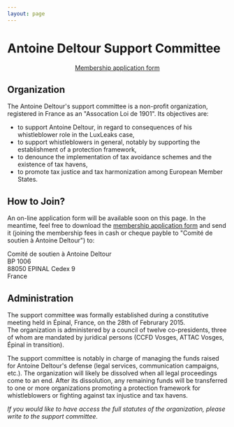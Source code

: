 ```yaml
---
layout: page
---
```

# Antoine&nbsp;Deltour Support Committee

<p style="text-align: center"><a href="/docs/asso/application-form.pdf"><i class="fa fa-file-pdf-o"></i> <span>Membership application form</span></a></p>

## Organization

The Antoine Deltour's support committee is a non-profit organization, registered in France as an "Assocation Loi de 1901". Its objectives are:

 - to support Antoine Deltour, in regard to consequences of his whistleblower role in the LuxLeaks case,
 - to support whistleblowers in general, notably by supporting the establishment of a protection framework,
 - to denounce the implementation of tax avoidance schemes and the existence of tax havens,
 - to promote tax justice and tax harmonization among European Member States.


## How to Join?

An on-line application form will be available soon on this page. In the meantime, feel free to download the [membership application form](/docs/asso/application-form.pdf) and send it (joining the membership fees in cash or cheque payble to "Comité de soutien à Antoine Deltour") to:

Comité de soutien à Antoine Deltour  
BP 1006  
88050 EPINAL Cedex 9  
France

## Administration

The support committee was formally established during a constitutive meeting held in Épinal, France, on the 28th of Februrary 2015.  
The organization is administered by a council of twelve co-presidents, three of whom are mandated by juridical persons (CCFD Vosges, ATTAC Vosges, Épinal in transition).

The support committee is notably in charge of managing the funds raised for Antoine Deltour's defense (legal services, communication campaigns, etc.). The organization will likely be dissolved when all legal proceedings come to an end. After its dissolution, any remaining funds will be transferred to one or more organizations promoting a protection framework for whistleblowers or fighting against tax injustice and tax havens.

_If you would like to have access the full statutes of the organization, please write to the support committee._
